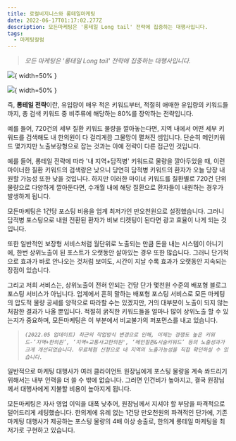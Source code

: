 ```yaml
---
title: 로컬비지니스와 롱테일마케팅
date: 2022-06-17T01:17:02.277Z
description: 모든마케팅은 '롱테일 Long tail' 전략에 집중하는 대행사입니다.
tags:
  - 마케팅칼럼
---
```

> *모든 마케팅은 '롱테일 Long tail' 전략에 집중하는 대행사입니다.*





![](https://s3.us-west-2.amazonaws.com/secure.notion-static.com/66f07fe0-1917-41a4-8b37-01ab3871d646/Screenshot_20201016-170309_Chrome.jpg?X-Amz-Algorithm=AWS4-HMAC-SHA256&X-Amz-Content-Sha256=UNSIGNED-PAYLOAD&X-Amz-Credential=AKIAT73L2G45EIPT3X45%2F20220617%2Fus-west-2%2Fs3%2Faws4_request&X-Amz-Date=20220617T021945Z&X-Amz-Expires=86400&X-Amz-Signature=0d72f634a21231a5830f4d3775bf70058f27b8731c37674f2f58491a08bc6941&X-Amz-SignedHeaders=host&response-content-disposition=filename%20%3D%22Screenshot_20201016-170309_Chrome.jpg%22&x-id=GetObject){ width=50% }

![](https://s3.us-west-2.amazonaws.com/secure.notion-static.com/89022f4a-c416-48f5-86be-3d9efc401d83/_2020-10-16__4.07.08.png?X-Amz-Algorithm=AWS4-HMAC-SHA256&X-Amz-Content-Sha256=UNSIGNED-PAYLOAD&X-Amz-Credential=AKIAT73L2G45EIPT3X45%2F20220617%2Fus-west-2%2Fs3%2Faws4_request&X-Amz-Date=20220617T021950Z&X-Amz-Expires=86400&X-Amz-Signature=d5b188d53cb87c8e2bd2079689d9868d49ed3b75a7ad646f1fe8b144d12d10be&X-Amz-SignedHeaders=host&response-content-disposition=filename%20%3D%22_2020-10-16__4.07.08.png%22&x-id=GetObject){ width=50% }

즉, **롱테일 전략**이란, 유입량이 매우 적은 키워드부터, 적절히 애매한 유입량의 키워드들까지, 총 검색 키워드 중 비주류에 해당하는 80%를 장악하는 전략입니다. 



예를 들어, 720건의 세부 질환 키워드 물량을 깔아놓는다면, 지역 내에서 어떤 세부 키워드를 검색해도 내 한의원이 다 걸리게끔 그물망이 펼쳐진 셈입니다. 단순히 메인키워드 몇가지만 노출보장형으로 잡는 것과는 아예 전략이 다른 접근인 것입니다.



예를 들어, 롱테일 전략에 따라 '내 지역+담적병' 키워드로 물량을 깔아두었을 때, 이런 마이너한 질환 키워드의 검색량은 낮으니 당연히 담적병 키워드의 환자가 오늘 당장 내원할 가능성 또한 낮을 것입니다. 하지만 이러한 마이너 키워드를 질환별로 720건 단위 물량으로 다양하게 깔아둔다면, 수개월 내에 해당 질환으로 환자들이 내원하는 경우가 발생하게 됩니다. 

모든마케팅은 1건당 포스팅 비용을 업계 최저가인 만오천원으로 설정했습니다. 그러니 담적병 포스팅으로 내원 전환된 환자가 비보 티켓팅이 된다면 광고 효율이 나게 되는 것입니다.

또한 일반적인 보장형 서비스처럼 월단위로 노출되는 만큼 돈을 내는 시스템이 아니기에, 한번 상위노출이 된 포스트가 오랫동안 살아있는 경우 또한 많습니다. 그러니 단기적으로 효과가 바로 안나오는 것처럼 보여도, 시간이 지날 수록 효과가 오랫동안 지속되는 장점이 있습니다.

그리고 저희 서비스는, 상위노출이 전혀 안되는 건당 단가 몇천원 수준의 배포형 블로그 포스팅 서비스가 아닙니다. 업계에서 흔히 말하는 배포형 포스팅 서비스로 모든 마케팅의 압도적 물량 공세를 양적으로 따라할 수는 있겠지만, 거의 대부분이 노출이 되지 않는 처참한 결과가 나올 뿐입니다. 적절히 굵직한 키워드들을 얼마나 많이 상위노출 할 수 있는지가 중요하며, 모든마케팅은 이 부분에서 비교불가의 퍼포먼스를 내고 있습니다.



> *`(2022.05 업데이트) 최근의 작업방식 변경으로 인해, 이제는 경쟁도 높은 키워드-’지역+한의원’, ‘지역+교통사고한의원', ‘메인질환&시술키워드’ 등의 노출성과가 크게 개선되었습니다. 무료체험 신청으로 내 지역의 노출가능성을 직접 확인하실 수 있습니다.`*



일반적으로 마케팅 대행사가 여러 클라이언트 원장님에게 포스팅 물량을 계속 쏴드리기 위해서는 내부 인력을 더 쓸 수 밖에 없습니다. 그러면 인건비가 높아지고, 결국 원장님께서 대행사에게 지불할 비용이 높아지게 됩니다.

모든마케팅은 자사 영업 이익을 대폭 낮추어, 원장님께서 지셔야 할 부담을 파격적으로 덜어드리게 세팅했습니다. 한의계에 유례 없는 1건당 만오천원의 파격적인 단가에, 기존 마케팅 대행사가 제공하는 포스팅 물량의 4배 이상 송출로, 한의계 롱테일 마케팅을 최저가로 구현하고 있습니다.
